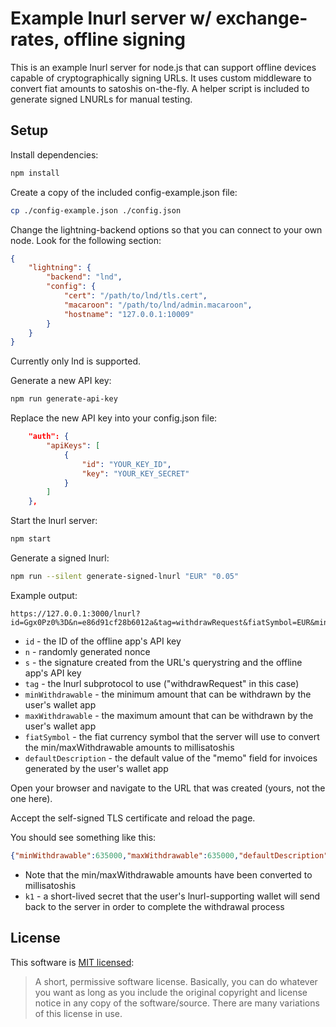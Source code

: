 # Example lnurl server w/ exchange-rates, offline signing

This is an example lnurl server for node.js that can support offline devices capable of cryptographically signing URLs. It uses custom middleware to convert fiat amounts to satoshis on-the-fly. A helper script is included to generate signed LNURLs for manual testing.


## Setup

Install dependencies:
```bash
npm install
```

Create a copy of the included config-example.json file:
```bash
cp ./config-example.json ./config.json
```

Change the lightning-backend options so that you can connect to your own node. Look for the following section:
```json
{
	"lightning": {
		"backend": "lnd",
		"config": {
			"cert": "/path/to/lnd/tls.cert",
			"macaroon": "/path/to/lnd/admin.macaroon",
			"hostname": "127.0.0.1:10009"
		}
	}
}
```
Currently only lnd is supported.

Generate a new API key:
```bash
npm run generate-api-key
```

Replace the new API key into your config.json file:
```json
	"auth": {
		"apiKeys": [
			{
				"id": "YOUR_KEY_ID",
				"key": "YOUR_KEY_SECRET"
			}
		]
	},
```

Start the lnurl server:
```bash
npm start
```

Generate a signed lnurl:
```bash
npm run --silent generate-signed-lnurl "EUR" "0.05"
```
Example output:
```
https://127.0.0.1:3000/lnurl?id=Ggx0Pz0%3D&n=e86d91cf28b6012a&tag=withdrawRequest&fiatSymbol=EUR&minWithdrawable=0.05&maxWithdrawable=0.05&defaultDescription=&s=08bf0cb7004204942963ec0572a9e17e43559f0216285e5b7cf8ca0cf9e0cf41
```
* `id` - the ID of the offline app's API key
* `n` - randomly generated nonce
* `s` - the signature created from the URL's querystring and the offline app's API key
* `tag` - the lnurl subprotocol to use ("withdrawRequest" in this case)
* `minWithdrawable` - the minimum amount that can be withdrawn by the user's wallet app
* `maxWithdrawable` - the maximum amount that can be withdrawn by the user's wallet app
* `fiatSymbol` - the fiat currency symbol that the server will use to convert the min/maxWithdrawable amounts to millisatoshis
* `defaultDescription` - the default value of the "memo" field for invoices generated by the user's wallet app

Open your browser and navigate to the URL that was created (yours, not the one here).

Accept the self-signed TLS certificate and reload the page.

You should see something like this:
```json
{"minWithdrawable":635000,"maxWithdrawable":635000,"defaultDescription":"","callback":"https://127.0.0.1:3000/lnurl","k1":"69bdcc40d516e1080092e1419a7c9dbad345fe6f341e9312a9540e7fd78c5823","tag":"withdrawRequest"}
```
* Note that the min/maxWithdrawable amounts have been converted to millisatoshis
* `k1` - a short-lived secret that the user's lnurl-supporting wallet will send back to the server in order to complete the withdrawal process


## License

This software is [MIT licensed](https://tldrlegal.com/license/mit-license):
> A short, permissive software license. Basically, you can do whatever you want as long as you include the original copyright and license notice in any copy of the software/source.  There are many variations of this license in use.
